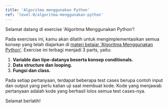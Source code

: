 ```yaml
---
title: 'Algoritma menggunakan Python'
ref: 'level-0/algoritma-menggunakan-python'
---
```


Selamat datang di exercise 'Algoritma Menggunakan Python'! 

Pada exercises ini, kamu akan dilatih untuk mengimplementasikan semua konsep yang telah diajarkan di [materi belajar 'Algoritma Menggunakan Python'](https://github.com/rahmanda/ayongulik/tree/main/courses/level-0/algoritma-menggunakan-python). Exercise ini terbagi menjadi 3 parts, yaitu:

1. **Variable dan tipe-datanya beserta konsep conditionals.** 
2. **Data structure dan looping.**
3. **Fungsi dan class.**

Pada setiap pertanyaan, terdapat beberapa test cases berupa contoh input dan output yang perlu kalian uji saat membuat kode. Kode yang menjawab pertanyaan adalah kode yang berhasil lolos semua test cases-nya. 

Selamat berlatih!